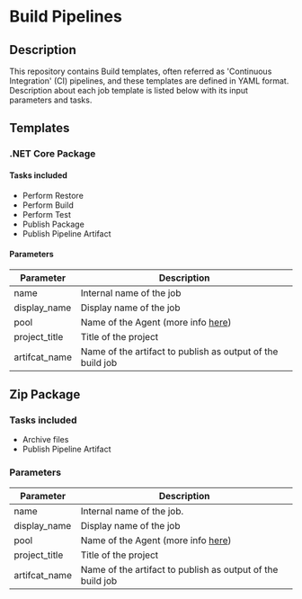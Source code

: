 # Build Pipelines
## Description 
This repository contains Build templates, often referred as 'Continuous Integration' (CI) pipelines, and these templates are defined in YAML format. Description about each job template is listed below with its input parameters and tasks.

## Templates
### .NET Core Package
#### Tasks included
- Perform Restore
- Perform Build
- Perform Test
- Publish Package
- Publish Pipeline Artifact

#### Parameters
| Parameter | Description |
|--|--|
| name | Internal name of the job |
| display_name | Display name of the job |
| pool | Name of the Agent (more info [here](https://docs.microsoft.com/en-us/azure/devops/pipelines/agents/pools-queues?view=azure-devops&tabs=yaml)) |
| project_title | Title of the project |
| artifcat_name | Name of the artifact to publish as output of the build job |

## Zip Package
### Tasks included
- Archive files
- Publish Pipeline Artifact

### Parameters
| Parameter | Description |
|--|--|
| name | Internal name of the job. |
| display_name | Display name of the job |
| pool | Name of the Agent (more info [here](https://docs.microsoft.com/en-us/azure/devops/pipelines/agents/pools-queues?view=azure-devops&tabs=yaml)) |
| project_title | Title of the project |
| artifcat_name | Name of the artifact to publish as output of the build job |